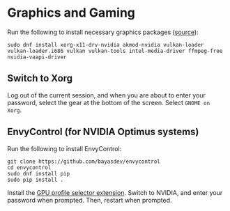 # Graphics and Gaming

Run the following to install necessary graphics packages ([source](https://www.reddit.com/r/Fedora/comments/ud4uv0/fedora_for_gaming/)):

```
sudo dnf install xorg-x11-drv-nvidia akmod-nvidia vulkan-loader vulkan-loader.i686 vulkan vulkan-tools intel-media-driver ffmpeg-free nvidia-vaapi-driver
```

## Switch to Xorg

Log out of the current session, and when you are about to enter your password, select the gear at the bottom of the screen. Select `GNOME on Xorg`.

## EnvyControl (for NVIDIA Optimus systems)

Run the following to install EnvyControl:

```
git clone https://github.com/bayasdev/envycontrol
cd envycontrol
sudo dnf install pip
sudo pip install .
```

Install the [GPU profile selector extension](https://extensions.gnome.org/extension/5009/gpu-profile-selector/). Switch to NVIDIA, and enter your password when prompted. Then, restart when prompted.
